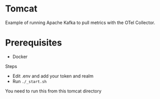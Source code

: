 # Tomcat

Example of running Apache Kafka to pull metrics with the OTel Collector.

# Prerequisites

- Docker

Steps

* Edit .env and add your token and realm
* Run `./_start.sh`

You need to run this from this tomcat directory

